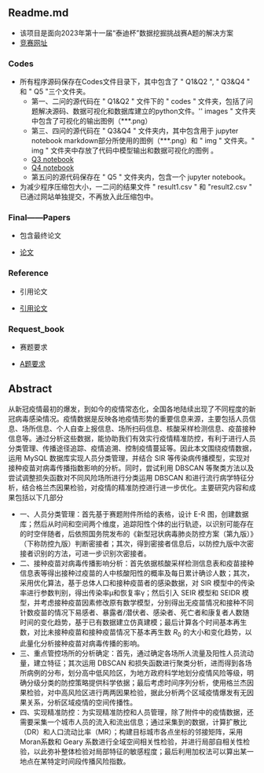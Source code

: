 ## Readme.md
- 该项目是面向2023年第十一届“泰迪杯”数据挖掘挑战赛A题的解决方案
- [竞赛网址](https://www.tipdm.org:10010/#/competition/1620719578957127680/introduce "Markdown")
### Codes
* 所有程序源码保存在Codes文件目录下，其中包含了 " Q1&Q2 ", " Q3&Q4 " 和 " Q5 "三个文件夹。
  * 第一、二问的源代码在 " Q1&Q2 " 文件下的 " codes " 文件夹，包括了问题解决源码、数据可视化和数据库建立的python文件。'' images " 文件夹中包含了可视化的输出图例（***.png）
  * 第三、四问的源代码在 " Q3&Q4 " 文件夹内，其中包含用于 jupyter notebook markdown部分所使用的图例（***.png）和 " img " 文件夹。" img " 文件夹中存放了代码中模型输出和数据可视化的图例 。
   -  [Q3 notebook](https://github.com/CRIS-YANGYQ/Epidemic-Model-Taidi/tree/main/Codes/Q3%26Q4/Q3.ipynb "Markdown")
   -  [Q4 notebook](https://github.com/CRIS-YANGYQ/Epidemic-Model-Taidi/tree/main/Codes/Q3%26Q4/Q4.ipynb "Markdown")
  * 第五问的源代码保存在 " Q5 " 文件夹内，包含一个 jupyter notebook。
* 为减少程序压缩包大小，一二问的结果文件  "  result1.csv " 和 "result2.csv " 已通过网站单独提交，不再放入此压缩包中。

### Final——Papers
* 包含最终论文
-  [论文](https://github.com/CRIS-YANGYQ/Epidemic-Model-Taidi/tree/main/Final_Paper/基于SEIDR的疫情数据分析.pdf "Markdown")
### Reference
* 引用论文
- [引用论文](https://github.com/CRIS-YANGYQ/Epidemic-Model-Taidi/tree/main/Reference "Markdown")
### Request_book
* 赛题要求
- [A题要求](https://github.com/CRIS-YANGYQ/Epidemic-Model-Taidi/tree/main/Request_book/A题-新冠疫情防控数据的分析.pdf "Markdown")
## Abstract
从新冠疫情最初的爆发，到如今的疫情常态化，全国各地陆续出现了不同程度的新冠病毒感染情况。疫情数据是反映各地疫情形势的重要信息来源，主要包括人员信息、场所信息、个人自查上报信息、场所扫码信息、核酸采样检测信息、疫苗接种信息等。通过分析这些数据，能协助我们有效实行疫情精准防控，有利于进行人员分类管理、传播途径追踪、疫情追溯、控制疫情蔓延等。因此本文围绕疫情数据，运用 MySQL 数据库实现人员分类管理，并结合 SIR 等传染病传播模型，实现对接种疫苗对病毒传播指数影响的分析。同时，尝试利用 DBSCAN 等聚类方法以及尝试调整损失函数对不同风险场所进行分类运用 DBSCAN 和进行流行病学特征分析，结合格兰杰因果检验，对疫情的精准防控进行进一步优化。主要研究内容和成果包括以下几部分
- 一、人员分类管理：首先基于赛题附件所给的表格，设计 E-R 图，创建数据库；然后从时间和空间两个维度，追踪阳性个体的出行轨迹，以识别可能存在的时空伴随者，后依照国务院发布的《新型冠状病毒肺炎防控方案（第九版）》（下称防控九版）判断密接者；其次，得到密接者信息后，以防控九版中次密接者识别的方法，可进一步识别次密接者。
- 二、接种疫苗对病毒传播影响分析：首先依据核酸采样检测信息表和疫苗接种信息表等得出接种过疫苗的人中核酸阳性的概率及每日累计确诊人数；其次，采用优化算法，基于总体人口和接种疫苗者的感染数据，对 SIR 模型中的传染率进行参数判别，得出传染率μ和恢复率γ；然后引入 SEIR 模型和 SEIDR 模型，并考虑接种疫苗因素修改原有数学模型，分别得出无疫苗情况和接种不同针数疫苗的情况下易感者、暴露者/潜伏者、感染者、死亡者和康复者人数随时间的变化趋势，基于已有数据建立仿真建模；最后计算各个时间基本再生数，对比未接种疫苗和接种疫苗情况下基本再生数 $R_0$ 的大小和变化趋势，以此量化分析接种疫苗对病毒传播的影响。
- 三、重点管控场所的分析确定：首先，通过确定各场所人流量及阳性人员流动量，建立特征；其次运用 DBSCAN 和损失函数进行聚类分析，进而得到各场所病例的分布，划分高中低风险区，为地方政府科学地划分疫情风险等级，明确分级分类的防控策略提供科学依据；最后考虑时间序列分析，使用格兰杰因果检验，对中高风险区进行两两因果检验，据此分析两个区域疫情爆发有无因果关系，分析区域疫情的空间传播性。
- 四、实现精准防控：为实现精准防控和人员管理，除了附件中的疫情数据，还需要采集一个城市人员的流入和流出信息；通过采集到的数据，计算扩散比（DR）和人口流动比率（MR）；构建目标城市各点坐标的邻接矩阵，采用Moran系数和 Geary 系数进行全域空间相关性检验，并进行局部自相关性检验，以此弥补整体检验对局部特征的敏感程度；最后利用加权法可以算出某一地点在某特定时间段传播风险指数。

